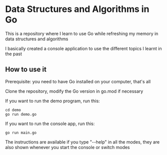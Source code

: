 # Data Structures and Algorithms in Go

This is a repository where I learn to use Go while refreshing my memory in data structures and algorithms

I basically created a console application to use the different topics I learnt in the past

## How to use it

Prerequisite: you need to have Go installed on your computer, that's all

Clone the repository, modify the Go version in go.mod if necessary

If you want to run the demo program, run this:
```
cd demo
go run demo.go
```

If you want to run the console app, run this:
```
go run main.go
```

The instructions are available if you type "--help" in all the modes, they are also shown whenever you start the console or switch modes
